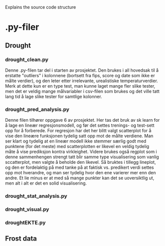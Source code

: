 Explains the source code structure

# .py-filer

## Drought

### drought_clean.py

Denne .py-filen tar del i starten av prosjektet. Den brukes i all hovedsak til å erstatte "outliers" i kolonnene (bortsett fra fips, score og date som ikke er målte verdier), og den leter etter irrelevante, urealistiske temperaturverdier. Merk at dette kun er en type test, man kunne laget mange fler slike tester, men det er veldig mange målvariabler i csv-filen som brukes og det ville tatt lang tid å lage slike tester for samtlige kolonner.

### drought_pred_analysis.py

Denne filen tilhører oppgave 6 av prosjektet. Her tas det bruk av sk learn for å lage en lineær regresjonsmodell, og før det settes trenings- og test-sett opp for å forberede. For regresjon har det her blitt valgt scatterplot for å vise den lineære funksjonen tydelig satt opp mot de målte verdiene. Man ser klart og tydelig at en lineær modell ikke stemmer særlig godt med punktene (for det meste) med scatterplotten er likevel en veldig tydelig måte å vise prediksjon kontra virkleighet. Videre brukes også regplot som i denne sammenhengen strengt tatt blir samme type visualisering som vanlig sccatterplot, men valgte å beholde den likevel. Så bruktes i tillegg lineplot, og den er fordelaktig på med tanke på at faktisk vs. predikert verdi settes opp mot hverandre, og man ser tydelig hvor den ene varierer mer enn den andre. Et lie minus er at med så mange punkter kan det se uoversiktlig ut, men alt i alt er det en solid visualisering.

### drought_stat_analysis.py



### drought_visual.py



### droughtEKTE.py



## Frost data
